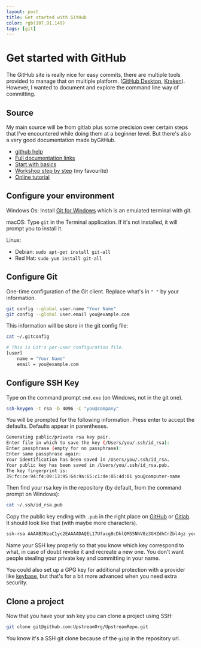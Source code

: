```yaml
---
layout: post
title: Get started with GitHub
color: rgb(107,91,149)
tags: [git]
---
```


# Get started with GitHub

The GitHub site is really nice for easy commits, there are multiple tools provided to manage that on multiple platform. ([GitHub Desktop](https://desktop.github.com/), [Kraken](https://support.gitkraken.com/how-to-install)).
However, I wanted to document and explore the command line way of committing.

## Source

My main source will be from gitlab plus some precision over certain steps that I've encountered while doing them at a beginner level. But there's also a very good documentation made byGitHub.

- [github help](https://help.github.com/)
- [Full documentation links](https://docs.gitlab.com/ce/README.html)
- [Start with basics](https://docs.gitlab.com/ce/gitlab-basics/README.html)
- [Workshop step by step](https://docs.gitlab.com/ce/university/training/user_training.html#committing) (my favourite)
- [Online tutorial](https://github.com/settings/keys)

## Configure your environment

Windows Os: Install [Git for Windows](https://git-for-windows.github.io) which is an emulated terminal with git.

macOS: Type `git` in the Terminal application. If it's not installed, it will prompt you to install it.

Linux:
  - Debian: `sudo apt-get install git-all`
  - Red Hat: `sudo yum install git-all`

## Configure Git

One-time configuration of the Git client. Replace what's in `" "` by your information.

```bash
git config --global user.name "Your Name"
git config --global user.email you@example.com
```

This information will be store in the git config file:

```bash
cat ~/.gitconfig

# This is Git's per-user configuration file.
[user]
	name = "Your Name"
	email = you@example.com

```
## Configure SSH Key

Type on the command prompt `cmd.exe` (on Windows, not in the git one). 

```bash
ssh-keygen -t rsa -b 4096 -C "you@company"
```

You will be prompted for the following information. Press enter to accept the defaults. Defaults appear in parentheses.

```bash
Generating public/private rsa key pair.
Enter file in which to save the key (/Users/you/.ssh/id_rsa):
Enter passphrase (empty for no passphrase):
Enter same passphrase again:
Your identification has been saved in /Users/you/.ssh/id_rsa.
Your public key has been saved in /Users/you/.ssh/id_rsa.pub.
The key fingerprint is:
39:fc:ce:94:f4:09:13:95:64:9a:65:c1:de:05:4d:01 you@computer-name
```    

Then find your rsa key in the repository (by default, from the command prompt on Windows):

```bash
cat ~/.ssh/id_rsa.pub
```

Copy the public key ending with `.pub` in the right place on [GitHub](https://github.com/settings/keys) or [Gitlab](https://gitlab.com/profile/keys).
It should look like that (with maybe more characters).

```bash
ssh-rsa AAAAB3NzaC1yc2EAAAADAQEL17Ufacg8cDhlQMS5NhV8z3GHZdhCrZbl4gz you@company
```

Name your SSH key properly so that you know which key correspond to what, in case of doubt revoke it and recreate a new one.
You don't want people stealing your private key and committing in your name.

You could also set up a GPG key for additional protection with a provider like [keybase](https://keybase.io/encrypt), but that's for a bit more advanced when you need extra security. 

## Clone a project

Now that you have your ssh key you can clone a project using SSH:

```bash
git clone git@github.com:UpstreamOrg/UpstreamRepo.git
```

You know it's a SSH git clone because of the `git@` in the repository url.
